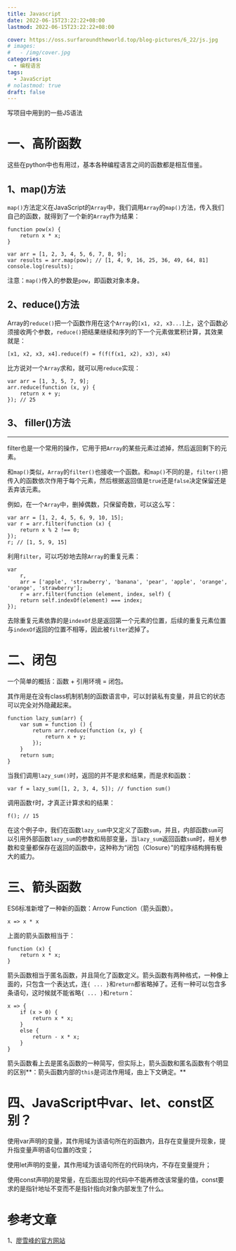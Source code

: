 ```yaml
---
title: Javascript
date: 2022-06-15T23:22:22+08:00
lastmod: 2022-06-15T23:22:22+08:00

cover: https://oss.surfaroundtheworld.top/blog-pictures/6_22/js.jpg
# images:
#   - /img/cover.jpg
categories:
  - 编程语言
tags:
  - JavaScript
# nolastmod: true
draft: false
---
```


写项目中用到的一些JS语法

<!--more-->

# 一、高阶函数

这些在python中也有用过，基本各种编程语言之间的函数都是相互借鉴。

## 1、map()方法

`map()`方法定义在JavaScript的`Array`中，我们调用`Array`的`map()`方法，传入我们自己的函数，就得到了一个新的`Array`作为结果：

```
function pow(x) {
    return x * x;
}

var arr = [1, 2, 3, 4, 5, 6, 7, 8, 9];
var results = arr.map(pow); // [1, 4, 9, 16, 25, 36, 49, 64, 81]
console.log(results);
```

注意：`map()`传入的参数是`pow`，即函数对象本身。

## 2、reduce()方法

Array的`reduce()`把一个函数作用在这个`Array`的`[x1, x2, x3...]`上，这个函数必须接收两个参数，`reduce()`把结果继续和序列的下一个元素做累积计算，其效果就是：

```
[x1, x2, x3, x4].reduce(f) = f(f(f(x1, x2), x3), x4)
```

比方说对一个`Array`求和，就可以用`reduce`实现：

```
var arr = [1, 3, 5, 7, 9];
arr.reduce(function (x, y) {
    return x + y;
}); // 25
```

## 3、 filler()方法

------

filter也是一个常用的操作，它用于把`Array`的某些元素过滤掉，然后返回剩下的元素。

和`map()`类似，`Array`的`filter()`也接收一个函数。和`map()`不同的是，`filter()`把传入的函数依次作用于每个元素，然后根据返回值是`true`还是`false`决定保留还是丢弃该元素。

例如，在一个`Array`中，删掉偶数，只保留奇数，可以这么写：

```
var arr = [1, 2, 4, 5, 6, 9, 10, 15];
var r = arr.filter(function (x) {
    return x % 2 !== 0;
});
r; // [1, 5, 9, 15]
```

利用`filter`，可以巧妙地去除`Array`的重复元素：

```
var
    r,
    arr = ['apple', 'strawberry', 'banana', 'pear', 'apple', 'orange', 'orange', 'strawberry'];
    r = arr.filter(function (element, index, self) {
    return self.indexOf(element) === index;
});
```

去除重复元素依靠的是`indexOf`总是返回第一个元素的位置，后续的重复元素位置与`indexOf`返回的位置不相等，因此被`filter`滤掉了。

# 二、闭包

一个简单的概括：函数 + 引用环境 = 闭包。

其作用是在没有class机制机制的函数语言中，可以封装私有变量，并且它的状态可以完全对外隐藏起来。

```
function lazy_sum(arr) {
    var sum = function () {
        return arr.reduce(function (x, y) {
            return x + y;
        });
    }
    return sum;
}
```

当我们调用`lazy_sum()`时，返回的并不是求和结果，而是求和函数：

```
var f = lazy_sum([1, 2, 3, 4, 5]); // function sum()
```

调用函数`f`时，才真正计算求和的结果：

```
f(); // 15
```

在这个例子中，我们在函数`lazy_sum`中又定义了函数`sum`，并且，内部函数`sum`可以引用外部函数`lazy_sum`的参数和局部变量，当`lazy_sum`返回函数`sum`时，相关参数和变量都保存在返回的函数中，这种称为“闭包（Closure）”的程序结构拥有极大的威力。

# 三、箭头函数

ES6标准新增了一种新的函数：Arrow Function（箭头函数）。

```
x => x * x
```

上面的箭头函数相当于：

```
function (x) {
    return x * x;
}
```

箭头函数相当于匿名函数，并且简化了函数定义。箭头函数有两种格式，一种像上面的，只包含一个表达式，连`{ ... }`和`return`都省略掉了。还有一种可以包含多条语句，这时候就不能省略`{ ... }`和`return`：

```
x => {
    if (x > 0) {
        return x * x;
    }
    else {
        return - x * x;
    }
}
```

箭头函数看上去是匿名函数的一种简写，但实际上，箭头函数和匿名函数有个明显的区别**：箭头函数内部的`this`是词法作用域，由上下文确定。**

# 四、JavaScript中var、let、const区别？

使用var声明的变量，其作用域为该语句所在的函数内，且存在变量提升现象，提升指变量声明语句位置的改变；

使用let声明的变量，其作用域为该语句所在的代码块内，不存在变量提升；

使用const声明的是常量，在后面出现的代码中不能再修改该常量的值，const要求的是指针地址不变而不是指针指向对象内部发生了什么。

# 参考文章

1、[廖雪峰的官方网站](https://www.liaoxuefeng.com/)